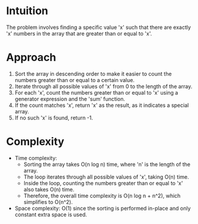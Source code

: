 # Intuition
The problem involves finding a specific value 'x' such that there are exactly 'x' numbers in the array that are greater than or equal to 'x'. 

# Approach
1. Sort the array in descending order to make it easier to count the numbers greater than or equal to a certain value.
2. Iterate through all possible values of 'x' from 0 to the length of the array.
3. For each 'x', count the numbers greater than or equal to 'x' using a generator expression and the 'sum' function.
4. If the count matches 'x', return 'x' as the result, as it indicates a special array.
5. If no such 'x' is found, return -1.

# Complexity
- Time complexity: 
   - Sorting the array takes O(n log n) time, where 'n' is the length of the array.
   - The loop iterates through all possible values of 'x', taking O(n) time.
   - Inside the loop, counting the numbers greater than or equal to 'x' also takes O(n) time.
   - Therefore, the overall time complexity is O(n log n + n^2), which simplifies to O(n^2).
- Space complexity: O(1) since the sorting is performed in-place and only constant extra space is used.
